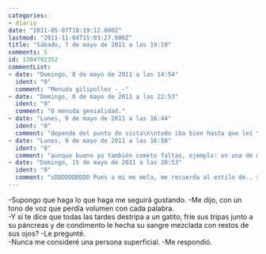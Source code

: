 ```yaml
---
categories:
- diario
date: "2011-05-07T18:19:12.000Z"
lastmod: "2011-11-04T15:03:27.000Z"
title: "Sábado, 7 de mayo de 2011 a las 19:19"
comments: 5
id: 1304792352
commentList:
- date: "Domingo, 8 de mayo de 2011 a las 14:54"
  ident: "0"
  comment: "Menuda gilipollez -_-"
- date: "Domingo, 8 de mayo de 2011 a las 22:53"
  ident: "0"
  comment: "O menuda genialidad."
- date: "Lunes, 9 de mayo de 2011 a las 16:44"
  ident: "0"
  comment: "depende del punto de vista\n\ntodo iba bien hasta que leí \'\'le hecha\'\', por lo demás hasta mola"
- date: "Lunes, 9 de mayo de 2011 a las 16:50"
  ident: "0"
  comment: "aunque bueno yo también cometo faltas, ejemplo: en una de mis ideas \'\'en ves\'\' en vez de \'\'en vez\'\'"
- date: "Domingo, 15 de mayo de 2011 a las 20:53"
  ident: "0"
  comment: "xDDDDDDDDDD Pues a mi me mola, me recuerda al estilo de.. xan xan xna xannnnnnnnnn xD"
---
```


-Supongo que haga lo que haga me seguirá gustando. -Me dijo, con un tono de voz que perdía volumen con cada palabra.  
-Y si te dice que todas las tardes destripa a un gatito, fríe sus tripas junto a su páncreas y de condimento le hecha su sangre mezclada con restos de sus ojos? -Le pregunté.  
-Nunca me consideré una persona superficial. -Me respondió.
